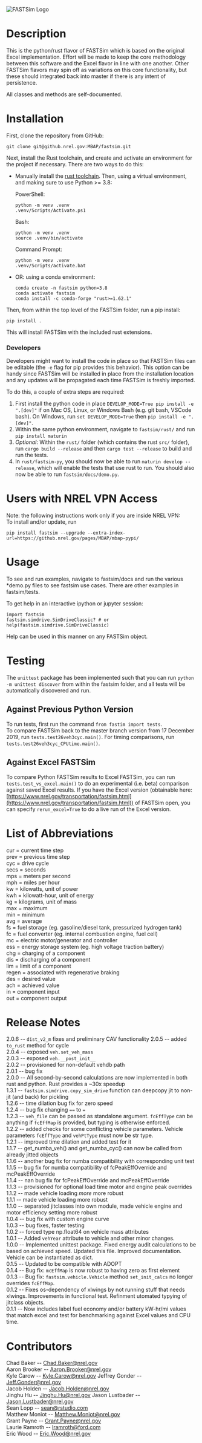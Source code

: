 ![FASTSim Logo](fastsim-icon-web-131x172.jpg)

# Description
This is the python/rust flavor of FASTSim which is based on the original Excel implementation. Effort will be made to keep the core methodology between this software and the Excel flavor in line with one another. Other FASTSim flavors may spin off as variations on this core functionality, but these should integrated back into master if there is any intent of persistence.

All classes and methods are self-documented.  

# Installation

First, clone the repository from GitHub:

    git clone git@github.nrel.gov:MBAP/fastsim.git

Next, install the Rust toolchain, and create and activate an environment for the project if necessary. There are two ways to do this:

- Manually install the [rust toolchain](https://www.rust-lang.org/tools/install). Then, using a virtual environment, and making sure to use Python >= 3.8:
    
  PowerShell:

      python -m venv .venv
      .venv/Scripts/Activate.ps1

  Bash:

      python -m venv .venv
      source .venv/bin/activate

  Command Prompt:

      python -m venv .venv
      .venv/Scripts/activate.bat

- OR: using a conda environment:

      conda create -n fastsim python=3.8
      conda activate fastsim
      conda install -c conda-forge "rust>=1.62.1"
    
Then, from within the top level of the FASTSim folder, run a pip install:

    pip install .

This will install FASTSim with the included rust extensions.

### Developers
Developers might want to install the code in place so that FASTSim files can be editable (the `-e` flag for pip provides this behavior). This option can be handy since FASTSim will be installed in place from the installation location and any updates will be propagated each time FASTSim is freshly imported.  

To do this, a couple of extra steps are required:

1. First install the python code in place `DEVELOP_MODE=True pip install -e ".[dev]"` if on Mac OS, Linux, or Windows Bash (e.g. git bash, VSCode bash).  On Windows, run `set DEVELOP_MODE=True` then `pip install -e ".[dev]"`.
1. Within the same python environment, navigate to `fastsim/rust/` and run `pip install maturin`
1. _Optional_: Within the `rust/` folder (which contains the rust `src/` folder), run `cargo build --release` and then `cargo test --release` to build and run the tests.
1. In `rust/fastsim-py`, you should now be able to run `maturin develop --release`, which will enable the tests that use rust to run.  You should also now be able to run `fastsim/docs/demo.py`.

# Users with NREL VPN Access
Note: the following instructions work only if you are inside NREL VPN:  
To install and/or update, run
```
pip install fastsim --upgrade --extra-index-url=https://github.nrel.gov/pages/MBAP/mbap-pypi/
```

# Usage
To see and run examples, navigate to fastsim/docs and run the various *demo.py files to see fastsim use cases. There are other examples in fastsim/tests.  

To get help in an interactive ipython or jupyter session:  
```
import fastsim
fastsim.simdrive.SimDriveClassic? # or
help(fastsim.simdrive.SimDriveClassic)
```

Help can be used in this manner on any FASTSim object.

# Testing

The `unittest` package has been implemented such that you can run `python -m unittest discover` from within the fastsim folder, and all tests will be automatically discovered and run.  

## Against Previous Python Version

To run tests, first run the command `from fastim import tests`.  
To compare FASTSim back to the master branch version from 17 December 2019, run `tests.test26veh3cyc.main()`.  For timing comparisons, run `tests.test26veh3cyc_CPUtime.main()`.  

## Against Excel FASTSim
To compare Python FASTSim results to Excel FASTSim, you can run `tests.test_vs_excel.main()` to do an experimental (i.e. beta) comparison against saved Excel results. If you have the Excel version (obtainable here: [https://www.nrel.gov/transportation/fastsim.html](https://www.nrel.gov/transportation/fastsim.html)) of FASTSim open, you can specify `rerun_excel=True` to do a live run of the Excel version.

# List of Abbreviations
cur = current time step  
prev = previous time step  
cyc = drive cycle  
secs = seconds  
mps = meters per second  
mph = miles per hour  
kw = kilowatts, unit of power  
kwh = kilowatt-hour, unit of energy  
kg = kilograms, unit of mass  
max = maximum  
min = minimum  
avg = average  
fs = fuel storage (eg. gasoline/diesel tank, pressurized hydrogen tank)  
fc = fuel converter (eg. internal combustion engine, fuel cell)  
mc = electric motor/generator and controller  
ess = energy storage system (eg. high voltage traction battery)  
chg = charging of a component  
dis = discharging of a component  
lim = limit of a component  
regen = associated with regenerative braking  
des = desired value  
ach = achieved value  
in = component input  
out = component output  

# Release Notes
2.0.6 -- `dist_v2_m` fixes and preliminary CAV functionality
2.0.5 -- added `to_rust` method for cycle  
2.0.4 -- exposed `veh.set_veh_mass`  
2.0.3 -- exposed `veh.__post_init__`  
2.0.2 -- provisioned for non-default vehdb path  
2.0.1 -- bug fix  
2.0.0 -- All second-by-second calculations are now implemented in both rust and python.  Rust provides a ~30x speedup  
1.3.1 -- `fastsim.simdrive.copy_sim_drive` function can deepcopy jit to non-jit (and back) for pickling  
1.2.6 -- time dilation bug fix for zero speed  
1.2.4 -- bug fix changing `==` to `=`  
1.2.3 -- `veh_file` can be passed as standalone argument.  `fcEffType` can be anything if `fcEffMap` is provided, but typing is otherwise enforced.  
1.2.2 -- added checks for some conflicting vehicle parameters.  Vehicle parameters `fcEffType` and `vehPtType` must now be str type.  
1.2.1 -- improved time dilation and added test for it  
1.1.7 -- get_numba_veh() and get_numba_cyc() can now be called from already jitted objects  
1.1.6 -- another bug fix for numba compatibility with corresponding unit test  
1.1.5 -- bug fix for numba compatibility of fcPeakEffOverride and mcPeakEffOverride  
1.1.4 -- nan bug fix for fcPeakEffOverride and mcPeakEffOverride  
1.1.3 -- provisioned for optional load time motor and engine peak overrides  
1.1.2 -- made vehicle loading _more_ more robust  
1.1.1 -- made vehicle loading more robust  
1.1.0 -- separated jitclasses into own module, made vehicle engine and motor efficiency setting more robust  
1.0.4 -- bug fix with custom engine curve  
1.0.3 -- bug fixes, faster testing  
1.0.2 -- forced type np.float64 on vehicle mass attributes  
1.0.1 -- Added `vehYear` attribute to vehicle and other minor changes.    
1.0.0 -- Implemented unittest package.  Fixed energy audit calculations to be based on achieved speed.  Updated this file.  Improved documentation.  Vehicle can be instantiated as dict.   
0.1.5 -- Updated to be compatible with ADOPT    
0.1.4 -- Bug fix: `mcEffMap` is now robust to having zero as first element    
0.1.3 -- Bug fix: `fastsim.vehicle.Vehicle` method `set_init_calcs` no longer overrides `fcEffMap`.    
0.1.2 -- Fixes os-dependency of xlwings by not running stuff that needs xlwings.  Improvements in functional test.  Refinment utomated typying of jitclass objects.    
0.1.1 -- Now includes label fuel economy and/or battery kW-hr/mi values that match excel and test for benchmarking against Excel values and CPU time.   

# Contributors
Chad Baker -- Chad.Baker@nrel.gov  
Aaron Brooker -- Aaron.Brooker@nrel.gov  
Kyle Carow -- Kyle.Carow@nrel.gov
Jeffrey Gonder -- Jeff.Gonder@nrel.gov  
Jacob Holden -- Jacob.Holden@nrel.gov  
Jinghu Hu -- Jinghu.Hu@nrel.gov
Jason Lustbader -- Jason.Lustbader@nrel.gov  
Sean Lopp -- sean@rstudio.com  
Matthew Moniot -- Matthew.Moniot@nrel.gov  
Grant Payne -- Grant.Payne@nrel.gov  
Laurie Ramroth -- lramroth@ford.com  
Eric Wood -- Eric.Wood@nrel.gov  
